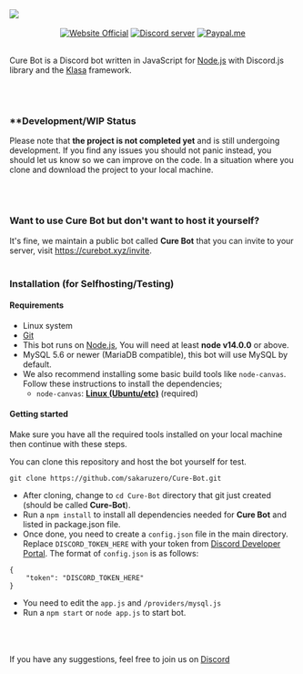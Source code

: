 <div>
  <div style="margin-left:auto;margin-right:auto;">
    <img src="https://i.imgur.com/wxkPUGP.png"><br><br>
    <p align="center" style="margin:0;">
      <a href="https://curebot.xyz/"><img src="https://img.shields.io/badge/official-website-blue.svg?style=for-the-badge&maxAge=300" alt="Website Official"></a>
      <a href="https://discord.gg/epnnhk4qRv"><img src="https://img.shields.io/discord/776968072270446653.svg?logo=discord&style=for-the-badge&maxAge=300" alt="Discord server"></a>
      <a href="https://www.paypal.me/sakaruzero"><img src="https://img.shields.io/badge/paypal-donate-blue.svg?style=for-the-badge&maxAge=300" alt="Paypal.me"></a>
    </p>
  </div>
</div>
<br>

Cure Bot is a Discord bot written in JavaScript for [Node.js](https://nodejs.org/en/) with Discord.js library and the [Klasa](https://github.com/dirigeants/klasa) framework.

<br><br>

### **Development/WIP Status
Please note that **the project is not completed yet** and is still undergoing development. If you find any issues you should not panic instead, you should let us know so we can improve on the code. In a situation where you clone and download the project to your local machine.

<br><br>

### Want to use Cure Bot but don't want to host it yourself?
It's fine, we maintain a public bot called **Cure Bot** that you can invite to your server, visit https://curebot.xyz/invite.
<br><br>

### Installation (for Selfhosting/Testing)
#### Requirements

* Linux system
* [Git](https://git-scm.com/download/linux)
* This bot runs on [Node.js](https://nodejs.org/en/), You will need at least **node v14.0.0** or above.
* MySQL 5.6 or newer (MariaDB compatible), this bot will use MySQL by default.
* We also recommend installing some basic build tools like `node-canvas`. Follow these instructions to install the dependencies;
    * `node-canvas`: **[Linux (Ubuntu/etc)](https://github.com/Automattic/node-canvas/wiki/Installation%3A-Ubuntu-and-other-Debian-based-systems)** (required)

#### Getting started
Make sure you have all the required tools installed on your local machine then continue with these steps.

You can clone this repository and host the bot yourself for test.
```
git clone https://github.com/sakaruzero/Cure-Bot.git
```
* After cloning, change to `cd Cure-Bot` directory that git just created (should be called **Cure-Bot**).
* Run a `npm install` to install all dependencies needed for **Cure Bot** and listed in package.json file.
* Once done, you need to create a `config.json` file in the main directory. Replace `DISCORD_TOKEN_HERE` with your token from [
Discord Developer Portal](https://discord.com/developers/applications). The format of `config.json` is as follows:
```
{
	"token": "DISCORD_TOKEN_HERE"
}
```
* You need to edit the `app.js` and `/providers/mysql.js`
* Run a `npm start` or `node app.js` to start bot.


<br><br><br>
If you have any suggestions, feel free to join us on [Discord](https://discord.gg/epnnhk4qRv)
